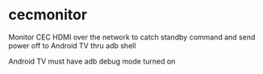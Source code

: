 # cecmonitor
Monitor CEC HDMI over the network to catch standby command and send power off to Android TV thru adb shell

Android TV must have adb debug mode turned on
